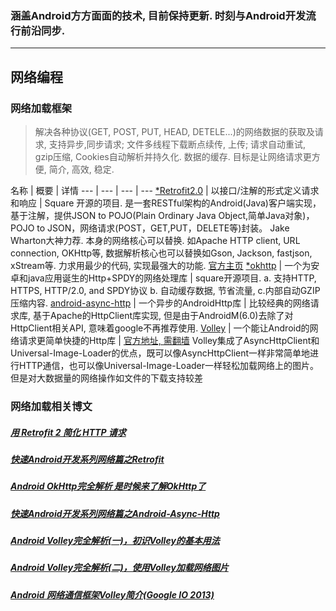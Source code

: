 
### 涵盖Android方方面面的技术, 目前保持更新. 时刻与Android开发流行前沿同步.

------------------------------------------------------


## 网络编程
### 网络加载框架

> 解决各种协议(GET, POST, PUT, HEAD, DETELE...)的网络数据的获取及请求, 支持异步,同步请求; 文件多线程下载断点续传, 上传; 请求自动重试, gzip压缩, Cookies自动解析并持久化. 数据的缓存. 目标是让网络请求更方便, 简介, 高效, 稳定.

名称 | 概要 | 详情
--- | --- | --- | ---
[*Retrofit2.0](http://square.github.io/retrofit/) | 以接口/注解的形式定义请求和响应 |  Square 开源的项目. 是一套RESTful架构的Android(Java)客户端实现，基于注解，提供JSON to POJO(Plain Ordinary Java Object,简单Java对象)，POJO to JSON，网络请求(POST，GET,PUT，DELETE等)封装。 Jake Wharton大神力荐. 本身的网络核心可以替换. 如Apache HTTP client, URL connection, OKHttp等, 数据解析核心也可以替换如Gson, Jackson, fastjson, xStream等. 力求用最少的代码, 实现最强大的功能. [官方主页](http://square.github.io/retrofit/)
[*okhttp](https://github.com/square/okhttp) | 一个为安卓和java应用诞生的Http+SPDY的网络处理库 | square开源项目. a. 支持HTTP, HTTPS, HTTP/2.0, and SPDY协议 b. 自动缓存数据, 节省流量, c.内部自动GZIP压缩内容.
[android-async-http](https://github.com/loopj/android-async-http) | 一个异步的AndroidHttp库 | 比较经典的网络请求库, 基于Apache的HttpClient库实现, 但是由于AndroidM(6.0)去除了对HttpClient相关API, 意味着google不再推荐使用.
[Volley](https://github.com/mcxiaoke/android-volley) | 一个能让Android的网络请求更简单快捷的Http库 | [官方地址, 需翻墙](https://android.googlesource.com/platform/frameworks/volley) Volley集成了AsyncHttpClient和Universal-Image-Loader的优点，既可以像AsyncHttpClient一样非常简单地进行HTTP通信，也可以像Universal-Image-Loader一样轻松加载网络上的图片。但是对大数据量的网络操作如文件的下载支持较差

### 网络加载相关博文
##### [用 Retrofit 2 简化 HTTP 请求](https://realm.io/cn/news/droidcon-jake-wharton-simple-http-retrofit-2/)
##### [快速Android开发系列网络篇之Retrofit](http://www.cnblogs.com/angeldevil/p/3757335.html)
##### [Android OkHttp完全解析 是时候来了解OkHttp了](http://blog.csdn.net/lmj623565791/article/details/47911083)
##### [快速Android开发系列网络篇之Android-Async-Http](http://www.cnblogs.com/angeldevil/p/3729808.html)
##### [Android Volley完全解析(一)，初识Volley的基本用法](http://blog.csdn.net/guolin_blog/article/details/17482095)
##### [Android Volley完全解析(二)，使用Volley加载网络图片](http://blog.csdn.net/guolin_blog/article/details/17482165)
##### [Android 网络通信框架Volley简介(Google IO 2013)](http://blog.csdn.net/t12x3456/article/details/9221611)
